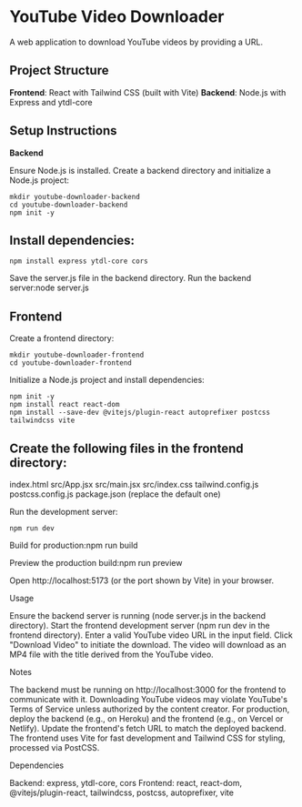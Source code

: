 # YouTube Video Downloader
A web application to download YouTube videos by providing a URL.

## Project Structure

**Frontend**: React with Tailwind CSS (built with Vite)
**Backend**: Node.js with Express and ytdl-core

## Setup Instructions

**Backend**

Ensure Node.js is installed.
Create a backend directory and initialize a Node.js project:
```
mkdir youtube-downloader-backend
cd youtube-downloader-backend
npm init -y
```


## Install dependencies:
```
npm install express ytdl-core cors
```

Save the server.js file in the backend directory.
Run the backend server:node server.js



## Frontend

Create a frontend directory:
```
mkdir youtube-downloader-frontend
cd youtube-downloader-frontend
```


Initialize a Node.js project and install dependencies:
```
npm init -y
npm install react react-dom
npm install --save-dev @vitejs/plugin-react autoprefixer postcss tailwindcss vite
```


## Create the following files in the frontend directory:
  index.html
  src/App.jsx
  src/main.jsx
  src/index.css
  tailwind.config.js
  postcss.config.js
  package.json (replace the default one)


Run the development server:
```
npm run dev
```


Build for production:npm run build


Preview the production build:npm run preview


Open http://localhost:5173 (or the port shown by Vite) in your browser.

Usage

Ensure the backend server is running (node server.js in the backend directory).
Start the frontend development server (npm run dev in the frontend directory).
Enter a valid YouTube video URL in the input field.
Click "Download Video" to initiate the download.
The video will download as an MP4 file with the title derived from the YouTube video.

Notes

The backend must be running on http://localhost:3000 for the frontend to communicate with it.
Downloading YouTube videos may violate YouTube's Terms of Service unless authorized by the content creator.
For production, deploy the backend (e.g., on Heroku) and the frontend (e.g., on Vercel or Netlify). Update the frontend's fetch URL to match the deployed backend.
The frontend uses Vite for fast development and Tailwind CSS for styling, processed via PostCSS.

Dependencies

Backend: express, ytdl-core, cors
Frontend: react, react-dom, @vitejs/plugin-react, tailwindcss, postcss, autoprefixer, vite

